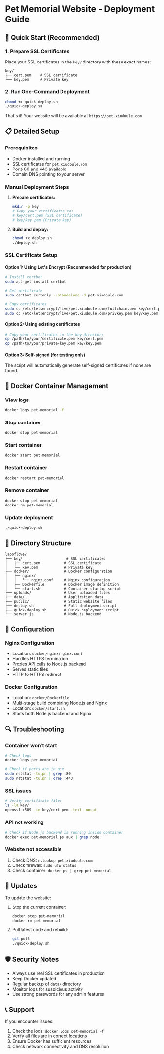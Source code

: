 # Pet Memorial Website - Deployment Guide

## 🚀 Quick Start (Recommended)

### 1. Prepare SSL Certificates

Place your SSL certificates in the `key/` directory with these exact names:
```
key/
├── cert.pem    # SSL certificate
└── key.pem     # Private key
```

### 2. Run One-Command Deployment

```bash
chmod +x quick-deploy.sh
./quick-deploy.sh
```

That's it! Your website will be available at `https://pet.xiudoule.com`

## 📋 Detailed Setup

### Prerequisites

- Docker installed and running
- SSL certificates for `pet.xiudoule.com`
- Ports 80 and 443 available
- Domain DNS pointing to your server

### Manual Deployment Steps

1. **Prepare certificates:**
   ```bash
   mkdir -p key
   # Copy your certificates to:
   # key/cert.pem (SSL certificate)
   # key/key.pem (Private key)
   ```

2. **Build and deploy:**
   ```bash
   chmod +x deploy.sh
   ./deploy.sh
   ```

### SSL Certificate Setup

#### Option 1: Using Let's Encrypt (Recommended for production)
```bash
# Install certbot
sudo apt-get install certbot

# Get certificate
sudo certbot certonly --standalone -d pet.xiudoule.com

# Copy certificates
sudo cp /etc/letsencrypt/live/pet.xiudoule.com/fullchain.pem key/cert.pem
sudo cp /etc/letsencrypt/live/pet.xiudoule.com/privkey.pem key/key.pem
```

#### Option 2: Using existing certificates
```bash
# Copy your certificates to the key directory
cp /path/to/your/certificate.pem key/cert.pem
cp /path/to/your/private-key.pem key/key.pem
```

#### Option 3: Self-signed (for testing only)
The script will automatically generate self-signed certificates if none are found.

## 🐳 Docker Container Management

### View logs
```bash
docker logs pet-memorial -f
```

### Stop container
```bash
docker stop pet-memorial
```

### Start container
```bash
docker start pet-memorial
```

### Restart container
```bash
docker restart pet-memorial
```

### Remove container
```bash
docker stop pet-memorial
docker rm pet-memorial
```

### Update deployment
```bash
./quick-deploy.sh
```

## 📁 Directory Structure

```
lapoflove/
├── key/                    # SSL certificates
│   ├── cert.pem           # SSL certificate
│   └── key.pem            # Private key
├── docker/                # Docker configuration
│   ├── nginx/
│   │   └── nginx.conf     # Nginx configuration
│   ├── Dockerfile         # Docker image definition
│   └── start.sh           # Container startup script
├── uploads/               # User uploaded files
├── data/                  # Application data
├── public/                # Static website files
├── deploy.sh              # Full deployment script
├── quick-deploy.sh        # Quick deployment script
└── server.js              # Node.js backend
```

## 🔧 Configuration

### Nginx Configuration
- Location: `docker/nginx/nginx.conf`
- Handles HTTPS termination
- Proxies API calls to Node.js backend
- Serves static files
- HTTP to HTTPS redirect

### Docker Configuration
- Location: `docker/Dockerfile`
- Multi-stage build combining Node.js and Nginx
- Location: `docker/start.sh`
- Starts both Node.js backend and Nginx

## 🔍 Troubleshooting

### Container won't start
```bash
# Check logs
docker logs pet-memorial

# Check if ports are in use
sudo netstat -tulpn | grep :80
sudo netstat -tulpn | grep :443
```

### SSL issues
```bash
# Verify certificate files
ls -la key/
openssl x509 -in key/cert.pem -text -noout
```

### API not working
```bash
# Check if Node.js backend is running inside container
docker exec pet-memorial ps aux | grep node
```

### Website not accessible
1. Check DNS: `nslookup pet.xiudoule.com`
2. Check firewall: `sudo ufw status`
3. Check container: `docker ps | grep pet-memorial`

## 🔄 Updates

To update the website:

1. Stop the current container:
   ```bash
   docker stop pet-memorial
   docker rm pet-memorial
   ```

2. Pull latest code and rebuild:
   ```bash
   git pull
   ./quick-deploy.sh
   ```

## 🛡️ Security Notes

- Always use real SSL certificates in production
- Keep Docker updated
- Regular backup of `data/` directory
- Monitor logs for suspicious activity
- Use strong passwords for any admin features

## 📞 Support

If you encounter issues:

1. Check the logs: `docker logs pet-memorial -f`
2. Verify all files are in correct locations
3. Ensure Docker has sufficient resources
4. Check network connectivity and DNS resolution